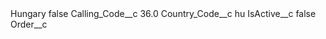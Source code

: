<?xml version="1.0" encoding="UTF-8"?>
<CustomMetadata xmlns="http://soap.sforce.com/2006/04/metadata" xmlns:xsi="http://www.w3.org/2001/XMLSchema-instance" xmlns:xsd="http://www.w3.org/2001/XMLSchema">
    <label>Hungary</label>
    <protected>false</protected>
    <values>
        <field>Calling_Code__c</field>
        <value xsi:type="xsd:double">36.0</value>
    </values>
    <values>
        <field>Country_Code__c</field>
        <value xsi:type="xsd:string">hu</value>
    </values>
    <values>
        <field>IsActive__c</field>
        <value xsi:type="xsd:boolean">false</value>
    </values>
    <values>
        <field>Order__c</field>
        <value xsi:nil="true"/>
    </values>
</CustomMetadata>
